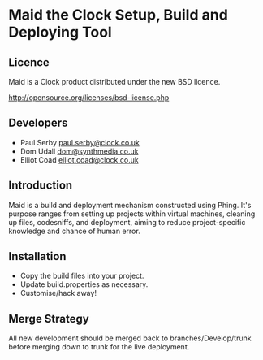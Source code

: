 Maid the Clock Setup, Build and Deploying Tool
==============================================

Licence
-------

Maid is a Clock product distributed under the new BSD licence. 

http://opensource.org/licenses/bsd-license.php


Developers
----------
* Paul Serby <paul.serby@clock.co.uk>
* Dom Udall <dom@synthmedia.co.uk>
* Elliot Coad <elliot.coad@clock.co.uk>

Introduction
------------

Maid is a build and deployment mechanism constructed using Phing. It's purpose ranges from setting up 
projects within virtual machines, cleaning up files, codesniffs, and deployment, aiming to reduce 
project-specific knowledge and chance of human error.

Installation
------------

* Copy the build files into your project.
* Update build.properties as necessary.
* Customise/hack away!

Merge Strategy
--------------
All new development should be merged back to branches/Develop/trunk before merging down to trunk for the live deployment. 
